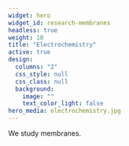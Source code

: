 ```yaml
---
widget: hero
widget_id: research-membranes
headless: true
weight: 10
title: "Electrochemistry"
active: true
design:
  columns: "2"
  css_style: null
  css_class: null
  background:
    image: ""
    text_color_light: false
hero_media: electrochemistry.jpg
---
```

We study membranes.